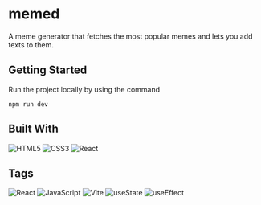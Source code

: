 # memed
A meme generator that fetches the most popular memes and lets you add texts to them.

## Getting Started
Run the project locally by using the command
```
npm run dev
```

## Built With
![HTML5](https://img.shields.io/badge/html5-%23E34F26.svg?style=for-the-badge&logo=html5&logoColor=white) ![CSS3](https://img.shields.io/badge/css3-%231572B6.svg?style=for-the-badge&logo=css3&logoColor=white) ![React](https://img.shields.io/badge/React-20232A?style=for-the-badge&logo=react&logoColor=61DAFB)

## Tags
![React](https://img.shields.io/badge/-React-informational) ![JavaScript](https://img.shields.io/badge/-JavaScript-informational) ![Vite](https://img.shields.io/badge/-Vite-informational) ![useState](https://img.shields.io/badge/-useState-informational) ![useEffect](https://img.shields.io/badge/-useEffect-informational)